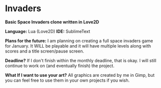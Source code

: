 <b>Invaders</b>
======
<b>Basic Space Invaders clone written in Love2D</b>

<p>
<b>Language:</b> Lua (Love2D)
<b>IDE:</b> SublimeText
</p>
<p>
<b>Plans for the future:</b>
I am planning on creating a full space invaders game for January.
It WILL be playable and it will have multiple levels along with scores and a title screen/pause screen.
</p>
<p>
<b>Deadline?</b>
If I don't finish within the monthly deadline, that is okay. 
I will still continue to work on (and eventually finish) the project. 
</p>
<p>
<b>What If I want to use your art?</b>
All graphics are created by me in Gimp, but you can feel free to use them in your own projects if you wish. 
</p>

